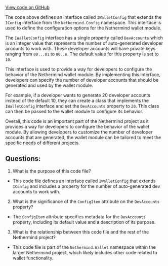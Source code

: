 [View code on GitHub](https://github.com/NethermindEth/nethermind/src/Nethermind/Nethermind.Wallet/IWalletConfig.cs)

The code above defines an interface called `IWalletConfig` that extends the `IConfig` interface from the `Nethermind.Config` namespace. This interface is used to define the configuration options for the Nethermind wallet module.

The `IWalletConfig` interface has a single property called `DevAccounts` which is an integer value that represents the number of auto-generated developer accounts to work with. These developer accounts will have private keys ranging from `00...01` to `00..n`. The default value for this property is set to `10`.

This interface is used to provide a way for developers to configure the behavior of the Nethermind wallet module. By implementing this interface, developers can specify the number of developer accounts that should be generated and used by the wallet module.

For example, if a developer wants to generate 20 developer accounts instead of the default 10, they can create a class that implements the `IWalletConfig` interface and set the `DevAccounts` property to `20`. This class can then be passed to the wallet module to configure its behavior.

Overall, this code is an important part of the Nethermind project as it provides a way for developers to configure the behavior of the wallet module. By allowing developers to customize the number of developer accounts that are generated, the wallet module can be tailored to meet the specific needs of different projects.
## Questions: 
 1. What is the purpose of this code file?
- This code file defines an interface called `IWalletConfig` that extends `IConfig` and includes a property for the number of auto-generated dev accounts to work with.

2. What is the significance of the `ConfigItem` attribute on the `DevAccounts` property?
- The `ConfigItem` attribute specifies metadata for the `DevAccounts` property, including its default value and a description of its purpose.

3. What is the relationship between this code file and the rest of the Nethermind project?
- This code file is part of the `Nethermind.Wallet` namespace within the larger Nethermind project, which likely includes other code related to wallet functionality.